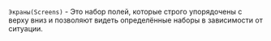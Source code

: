 `Экраны(Screens)` - Это набор полей, которые строго упорядочены с верху вниз и позволяют видеть определённые наборы в зависимости от ситуации.
